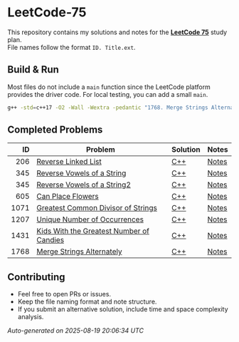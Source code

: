 # LeetCode-75

This repository contains my solutions and notes for the [**LeetCode 75**](https://leetcode.com/studyplan/leetcode-75/) study plan.
<br />
File names follow the format `ID. Title.ext`.

## Build & Run

Most files do not include a `main` function since the LeetCode platform provides the driver code. For local testing, you can add a small `main`.

```bash
g++ -std=c++17 -O2 -Wall -Wextra -pedantic "1768. Merge Strings Alternately.cpp" -o merge && ./merge
```

## Completed Problems

| ID | Problem | Solution | Notes |
|---:|---------|----------|-------|
| 206 | [Reverse Linked List](./206.%20Reverse%20Linked%20List.md) | [C++](./206.%20Reverse%20Linked%20List.cpp) | [Notes](./206.%20Reverse%20Linked%20List.md) |
| 345 | [Reverse Vowels of a String](./345.%20Reverse%20Vowels%20of%20a%20String.md) | [C++](./345.%20Reverse%20Vowels%20of%20a%20String.cpp) | [Notes](./345.%20Reverse%20Vowels%20of%20a%20String.md) |
| 345 | [Reverse Vowels of a String2](./345.%20Reverse%20Vowels%20of%20a%20String2.md) | [C++](./345.%20Reverse%20Vowels%20of%20a%20String2.cpp) | [Notes](./345.%20Reverse%20Vowels%20of%20a%20String2.md) |
| 605 | [Can Place Flowers](./605.%20Can%20Place%20Flowers.md) | [C++](./605.%20Can%20Place%20Flowers.cpp) | [Notes](./605.%20Can%20Place%20Flowers.md) |
| 1071 | [Greatest Common Divisor of Strings](./1071.%20Greatest%20Common%20Divisor%20of%20Strings.md) | [C++](./1071.%20Greatest%20Common%20Divisor%20of%20Strings.cpp) | [Notes](./1071.%20Greatest%20Common%20Divisor%20of%20Strings.md) |
| 1207 | [Unique Number of Occurrences](./1207.%20Unique%20Number%20of%20Occurrences.md) | [C++](./1207.%20Unique%20Number%20of%20Occurrences.cpp) | [Notes](./1207.%20Unique%20Number%20of%20Occurrences.md) |
| 1431 | [Kids With the Greatest Number of Candies](./1431.%20Kids%20With%20the%20Greatest%20Number%20of%20Candies.md) | [C++](./1431.%20Kids%20With%20the%20Greatest%20Number%20of%20Candies.cpp) | [Notes](./1431.%20Kids%20With%20the%20Greatest%20Number%20of%20Candies.md) |
| 1768 | [Merge Strings Alternately](./1768.%20Merge%20Strings%20Alternately.md) | [C++](./1768.%20Merge%20Strings%20Alternately.cpp) | [Notes](./1768.%20Merge%20Strings%20Alternately.md) |

## Contributing

- Feel free to open PRs or issues.
- Keep the file naming format and note structure.
- If you submit an alternative solution, include time and space complexity analysis.

_Auto-generated on 2025-08-19 20:06:34 UTC_
